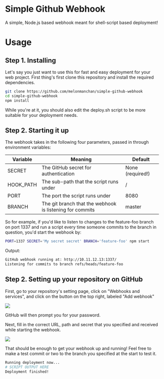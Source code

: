 # Simple Github Webhook
A simple, Node.js based webhook meant for shell-script based deployment!

# Usage

## Step 1. Installing

Let's say you just want to use this for fast and easy deployment for your web project. First thing's first clone this repository and install the required dependencies.

```sh
git clone https://github.com/melonmanchan/simple-github-webhook
cd simple-github-webhook
npm install
```

While you're at it, you should also edit the deploy.sh script to be more suitable for your deployment needs.

## Step 2. Starting it up

The webhook takes in the following four parameters, passed in through environment variables:


Variable  | Meaning | Default
------------- | ------------- | ------------- 
SECRET  | The GitHub secret for authentication | None (required!)
HOOK_PATH  | The sub-path that the script runs under | /
PORT  | The port the script runs under | 8080
BRANCH  | The git branch that the webhook is listening for commits | master

So for example, if you'd like to listen to changes to the feature-foo branch on port 1337 and run a script every time
someone commits to the branch in question, you'd start the webhook by:

```sh
PORT=1337 SECRET='My secret secret' BRANCH='feature-foo' npm start
```

Output:

```sh
GitHub webhook running at: http://10.11.12.13:1337/
Listening for commits to branch refs/heads/feature-foo
```

## Step 2. Setting up your repository on GitHub

First, go to your repository's setting page, click on "Webhooks and services", and click on the button on the top right, labeled "Add webhook"

![](http://i.imgur.com/r2W5fA0.png)

GitHub will then prompt you for your password.

Next, fill in the correct URL, path and secret that you specified and received while starting the webhook.

![](http://i.imgur.com/hajyFuD.png)

That should be enough to get your webhook up and running! Feel free to make a test commit or two to the branch you specified at the start to test it.

```sh
Running deployment now...
# SCRIPT OUTPUT HERE
Deployment finished!
```



